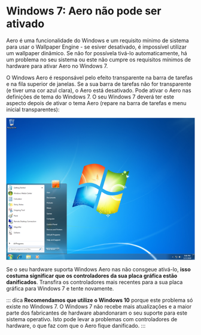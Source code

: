# Windows 7: Aero não pode ser ativado

Aero é uma funcionalidade do Windows e um requisito mínimo de sistema para usar o Wallpaper Engine - se esiver desativado, é impossível utilizar um wallpaper dinâmico. Se não for possívela tivá-lo automaticamente, há um problema no seu sistema ou este não cumpre os requisitos mínimos de hardware para ativar Aero no Windows 7.

O Windows Aero é responsável pelo efeito transparente na barra de tarefas e na fila superior de janelas. Se a sua barra de tarefas não for transparente (e tiver uma cor azul clara), o Aero está desativado. Pode ativar o Aero nas definições de tema do Windows 7. O seu Windows 7 deverá ter este aspecto depois de ativar o tema Aero (repare na barra de tarefas e menu inicial transparentes):

![Windows 7 com Aero](./w7.png)

Se o seu hardware suporta Windows Aero nas não consgeue ativá-lo, **isso costuma significar que os controladores da sua placa gráfica estão danificados**. Transfira os controladores mais recentes para a sua placa gráfica para Windows 7 e tente novamente.

::: dica **Recomendamos que utilize o Windows 10** porque este problema só existe no Windows 7. O Windows 7 não recebe mais atualizações e a maior parte dos fabricantes de hardware abandonaram o seu suporte para este sistema operativo. Isto pode levar a problemas com controladores de hardware, o que faz com que o Aero fique danificado. :::